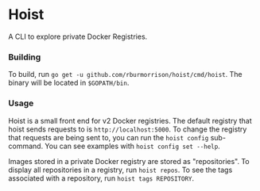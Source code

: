 # Hoist

A CLI to explore private Docker Registries.

### Building

To build, run `go get -u github.com/rburmorrison/hoist/cmd/hoist`. The binary will be located in `$GOPATH/bin`.

### Usage

Hoist is a small front end for v2 Docker registries. The default registry that hoist sends requests to is `http://localhost:5000`. To change the registry that requests are being sent to, you can run the `hoist config` sub-command. You can see examples with `hoist config set --help`.

Images stored in a private Docker registry are stored as "repositories". To display all repositories in a registry, run `hoist repos`. To see the tags associated with a repository, run `hoist tags REPOSITORY`.
